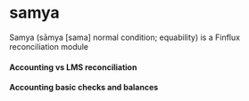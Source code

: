 # samya
Samya (sāmya [sama] normal condition; equability) is a Finflux reconciliation module


#### Accounting vs LMS reconciliation

#### Accounting basic checks and balances

#### 
